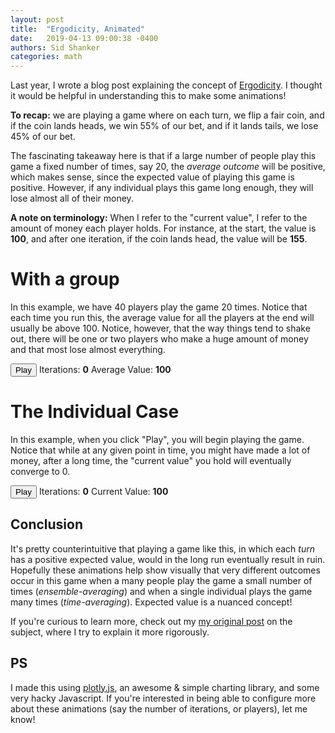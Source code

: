 ```yaml
---
layout: post
title:  "Ergodicity, Animated"
date:   2019-04-13 09:00:38 -0400
authors: Sid Shanker
categories: math
---
```

<script src="https://cdn.plot.ly/plotly-latest.min.js"></script>

<script src="https://cdnjs.cloudflare.com/ajax/libs/jquery/3.4.0/jquery.min.js"></script>


Last year, I wrote a blog post explaining the
concept of [Ergodicity](/math/2018/11/28/ergodicity.html). I
thought it would be helpful in understanding this to make some animations!

**To recap:** we are playing a game where on each turn, we flip a fair coin,
and if the coin lands heads, we win 55% of our bet, and if it lands tails,
we lose 45% of our bet.

The fascinating takeaway here is that if a large number of people play this
game a fixed number of times, say 20, the *average outcome* will be positive,
which makes sense, since the expected value of playing this game is positive.
However, if any individual plays this game long enough, they will lose almost
all of their money.

**A note on terminology:** When I refer to the "current value", I refer to the
amount of money each player holds. For instance, at the start, the value is **100**,
and after one iteration, if the coin lands head, the value will be **155**.

<h1>With a group</h1>
<p>
  In this example, we have 40 players play the game 20 times. Notice
  that each time you run this, the average value for all the players at the end
  will usually be above 100. Notice, however, that the way things tend to shake out, there
  will be one or two players who make a huge amount of money and that most lose
  almost everything.
</p>

<div>
  <span>
    <button id="ensemble-averaging-play-reset">Play</button>
    <span>
      Iterations: <b><span id="ensemble-averaging-iteration-count">0</span></b>
      Average Value: <b><span id="ensemble-averaging-current-value">100</span></b> 
    </span>
  </span>
  <div id="ensemble-averaging"></div>
</div>

<h1>The Individual Case</h1>

<p>
  In this example, when you click "Play", you will begin playing the game. Notice
  that while at any given point in time, you might have made a lot of money, after
  a long time, the "current value" you hold will eventually converge to 0.
</p>

<div>
  <span>
    <button id="time-averaging-play-reset">Play</button>
    <span>
      Iterations: <b><span id="time-averaging-iteration-count">0</span></b>
      Current Value: <b><span id="time-averaging-current-value">100</span></b> 
    </span>
  </span>
  <div id="time-averaging"></div>
</div>

<h2>Conclusion</h2>

It's pretty counterintuitive that playing a game like this, in which each *turn* has a positive
expected value, would in the long run eventually result in ruin. Hopefully these animations
help show visually that very different outcomes occur in this game when a many people play
the game a small number of times (*ensemble-averaging*) and when a single individual plays the game many times
(*time-averaging*). Expected value is a nuanced concept!

If you're curious to learn more, check out my
[my original post](/math/2018/11/27/ergodicity.html) on the subject,
where I try to explain it more rigorously.


<h2>PS</h2>

I made this using [plotly.js](https://plot.ly/javascript/), an awesome & simple charting library, and some very hacky Javascript.
If you're interested in being able to configure more about these animations (say the number of iterations, or players), let me know!

<script>


function ensembleAveragingLoop() {
  var NUM_TURNS = 20;
  var NUM_PLAYERS = 40;
  var layout = {
    yaxis: {
      rangemode: 'tozero',
      title: {
        text: "Current Value"
      }
    },
    xaxis: {
      rangemode: "nonnegative",
      title: {
        text: "Iterations"
      }
    }
  };

  function reset() {
    iterationCount = 0;

    currentValues = [];
    traces = []
    for (var i = 0;i < NUM_PLAYERS;i++) {
      currentValues.push(100);
      traces.push([100]);
    }
    playing = false;
    redrawEnsemble(traces);
    $("#ensemble-averaging-iteration-count").text(0);
    $("#ensemble-averaging-current-value").text(100);
  }

  function redrawEnsemble(data) {
    var traces = $.map(data, function(singlePlayer, idx) {
      return {
        y: singlePlayer,
        name: "Player " + idx,
        type: 'scatter'
      }
    });

    Plotly.newPlot('ensemble-averaging', traces, layout);
  }


  function getIteration() {
    var iterationCount = 0;

    var iteration = function () {
      if (iterationCount < NUM_TURNS) {
        for (var i = 0; i< NUM_PLAYERS; i++) {
          var roll = Math.random();
          if (roll > 0.5) {
            currentValues[i] = currentValues[i] * 1.55
          } else {
            currentValues[i] = currentValues[i] * 0.55
          }

          traces[i].push(currentValues[i]);
        }

        iterationCount += 1;

        $("#ensemble-averaging-iteration-count").text(iterationCount);
        $("#ensemble-averaging-current-value").text(average(currentValues).toFixed(2));

        redrawEnsemble(traces);
      }
    }

    return iteration
  }
  function average(values) {
    var sum = 0;
    for (var i = 0;i < values.length;i++) {
      sum += values[i]
    }
    return sum/values.length;
  }
  var interval;

  $("#ensemble-averaging-play-reset").on('click', function() {
    if (playing) {
      clearInterval(interval);
      $("#ensemble-averaging-play-reset").text("Play");
      reset();
    } else {
      $("#ensemble-averaging-play-reset").text("Reset");
      interval = setInterval(getIteration(), 250);

      playing = true;
    }
  });


  reset();
}

ensembleAveragingLoop();
// Time Averaging Stuff
function timeAveragingLoop() {
  var layout = {
    yaxis: {
      rangemode: 'tozero',
      title: {
        text: "Current Value"
      }
    },
    xaxis: {
      rangemode: "nonnegative",
      title: {
        text: "Iterations"
      }
    }
  };
  var iterationCount;
  var currentValue;
  var chartValues;
  var playing;

  function reset() {
    iterationCount = 0;
    currentValue = 100;
    chartValues = [100];
    playing = false;
    redrawSingle(chartValues);
    $("#time-averaging-iteration-count").text(0);
    $("#time-averaging-current-value").text(100);
  }

  function redrawSingle(values) {
    var trace1 = {
      y: values,
      type: 'scatter'
    };

    var data = [trace1];

    Plotly.newPlot('time-averaging', data, layout);
  }

  function iteration() {
    var roll = Math.random();

    if (roll > 0.5) {
      currentValue = currentValue * 1.55
    } else {
      currentValue = currentValue * 0.55
    }
    iterationCount += 1;

    chartValues.push(currentValue);
    $("#time-averaging-iteration-count").text(iterationCount);
    $("#time-averaging-current-value").text(currentValue.toFixed(2));

    redrawSingle(chartValues);
  }

  var interval = null;

  $("#time-averaging-play-reset").on('click', function(e) {
    if (playing) {
      clearInterval(interval);
      $("#time-averaging-play-reset").text("Play");
      reset();
    } else {
      $("#time-averaging-play-reset").text("Reset");
      interval = setInterval(iteration, 250);
      playing = true;
    }
  });

  reset();
}

timeAveragingLoop();
</script>

